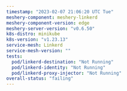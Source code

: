 ```yaml
---
timestamp: "2023-02-07 21:06:20 UTC Tue"
meshery-component: meshery-linkerd
meshery-component-version: edge
meshery-server-version: "v0.6.50"
k8s-distro: minikube
k8s-version: "v1.23.13"
service-mesh: Linkerd
service-mesh-version: ""
tests:
  pod/linkerd-destination: "Not Running"
  pod/linkerd-identity: "Not Running"
  pod/linkerd-proxy-injector: "Not Running"
overall-status: "failing"
---
```

